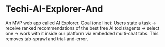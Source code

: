 # Techi-AI-Explorer-And
An MVP web app called AI Explorer. Goal (one line): Users state a task → receive ranked recommendations of the best free AI tools/agents → select one → work with it inside our platform via embedded multi-chat tabs. This removes tab-sprawl and trial-and-error. 
